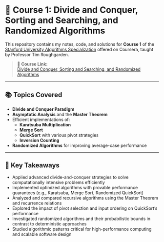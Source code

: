 # 📘 Course 1: Divide and Conquer, Sorting and Searching, and Randomized Algorithms

This repository contains my notes, code, and solutions for **Course 1** of the [Stanford University Algorithms Specialization](https://www.coursera.org/specializations/algorithms) offered on Coursera, taught by Professor Tim Roughgarden.

> 🚀 **Course Link:**  
> [Divide and Conquer, Sorting and Searching, and Randomized Algorithms](https://www.coursera.org/learn/algorithms-divide-conquer?specialization=algorithms)

---

## 📚 Topics Covered

- **Divide and Conquer Paradigm**
- **Asymptotic Analysis** and the **Master Theorem**
- Efficient implementations of:
  - **Karatsuba Multiplication**
  - **Merge Sort**
  - **QuickSort** with various pivot strategies
  - **Inversion Counting**
- **Randomized Algorithms** for improving average-case performance

---
## 🧩 Key Takeaways

- Applied advanced divide-and-conquer strategies to solve computationally intensive problems efficiently
- Implemented optimized algorithms with provable performance guarantees (e.g., Karatsuba, Merge Sort, Randomized QuickSort)
- Analyzed and compared recursive algorithms using the Master Theorem and recurrence relations
- Explored the impact of pivot selection and input ordering on QuickSort’s performance
- Investigated randomized algorithms and their probabilistic bounds in contrast to deterministic approaches
- Studied algorithmic patterns critical for high-performance computing and scalable software design

